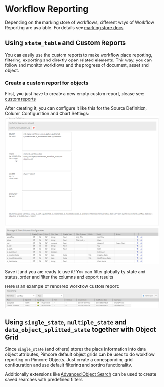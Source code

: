 # Workflow Reporting

Depending on the marking store of workflows, different ways of Workflow Reporting are available. For details see 
[marking store docs](./02_Marking_Stores.md). 


## Using `state_table` and Custom Reports

You can easily use the custom reports to make workflow place reporting, filtering, exporting and directly open related elements.
This way, you can follow and monitor workflows and the progress of document, asset and object.

### Create a custom report for objects

First, you just have to create a new empty custom report, please see:
[custom reports](../18_Tools_and_Features/29_Custom_Reports.md)

After creating it, you can configure it like this for the Source Definition, Column Configuration and Chart Settings:
![Source Definition](../img/workflow-report-source-definition.png)

Save it and you are ready to use it!
You can filter globally by state and status, order and filter the columns and export results

Here is an example of rendered workflow custom report:
![Rendered workflow custom report](../img/workflow-report-result.png)


## Using `single_state`, `multiple_state` and `data_object_splitted_state` together with Object Grid

Since `single_state` (and others) stores the place information into data object attributes, Pimcore default
object grids can be used to do workflow reporting on Pimcore Objects. 
Just create a corresponding grid configuration and use default filtering and sorting functionality. 

Additionally extensions like [Advanced Object Search](https://github.com/pimcore/advanced-object-search) can be used to 
create saved searches with predefined filters. 

 